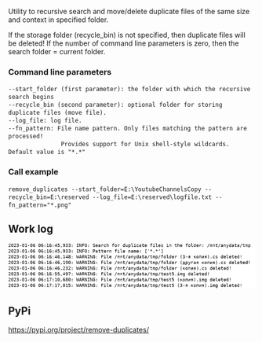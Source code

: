 Utility to recursive search and move/delete duplicate files of the same size and context in specified folder.

If the storage folder (recycle_bin) is not specified, then duplicate files will be deleted!
If the number of command line parameters is zero, then the search folder = current folder.

### Command line parameters
    --start_folder (first parameter): the folder with which the recursive search begins
    --recycle_bin (second parameter): optional folder for storing duplicate files (move file).
    --log_file: log file.
    --fn_pattern: File name pattern. Only files matching the pattern are processed!
                   Provides support for Unix shell-style wildcards. Default value is "*.*"

### Call example
    remove_duplicates --start_folder=E:\YoutubeChannelsCopy --recycle_bin=E:\reserved --log_file=E:\reserved\logfile.txt --fn_pattern="*.png" 
## Work log
![alt text](https://github.com/octaprog7/remove_duplicates/blob/master/warn_del.png)
## PyPi
https://pypi.org/project/remove-duplicates/